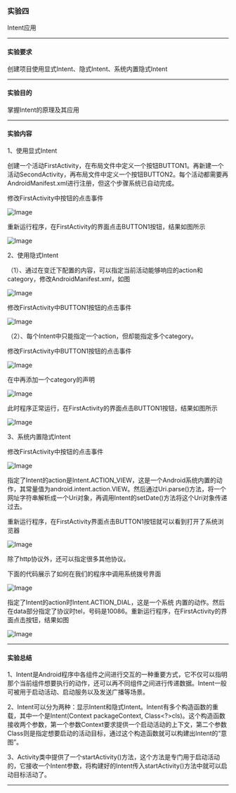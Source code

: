 ### 实验四

Intent应用

------

#### 实验要求

创建项目使用显式Intent、隐式Intent、系统内置隐式Intent

------

#### 实验目的

掌握Intent的原理及其应用

------

#### 实验内容

1、使用显式Intent

创建一个活动FirstActivity，在布局文件中定义一个按钮BUTTON1。再新建一个活动SecondActivity，再布局文件中定义一个按钮BUTTON2。每个活动都需要再AndroidManifest.xml进行注册，但这个步骤系统已自动完成。

修改FirstActivity中按钮的点击事件

![Image](https://github.com/mk272/2018118123_Android/raw/master/Lab_4/Lab_4pictures/1_1.png)

重新运行程序，在FirstActivity的界面点击BUTTON1按钮，结果如图所示

![Image](https://github.com/mk272/2018118123_Android/raw/master/Lab_4/Lab_4pictures/1_2.png)

2、使用隐式Intent

（1）、通过在<activity>变迁下配置<intent-filter>的内容，可以指定当前活动能够响应的action和category，修改AndroidManifest.xml，如图

![Image](https://github.com/mk272/2018118123_Android/raw/master/Lab_4/Lab_4pictures/2_1.png)

修改FirstActivity中BUTTON1按钮的点击事件

![Image](https://github.com/mk272/2018118123_Android/raw/master/Lab_4/Lab_4pictures/2_2.png)

（2）、每个Intent中只能指定一个action，但却能指定多个category。

修改FirstActivity中BUTTON1按钮的点击事件

![Image](https://github.com/mk272/2018118123_Android/raw/master/Lab_4/Lab_4pictures/2_3.png)

在<intent-filter>中再添加一个category的声明

![Image](https://github.com/mk272/2018118123_Android/raw/master/Lab_4/Lab_4pictures/2_4.png)

此时程序正常运行，在FirstActivity的界面点击BUTTON1按钮，结果如图所示

![Image](https://github.com/mk272/2018118123_Android/raw/master/Lab_4/Lab_4pictures/1_2.png)

3、系统内置隐式Intent

修改FirstActivity中按钮的点击事件

![Image](https://github.com/mk272/2018118123_Android/raw/master/Lab_4/Lab_4pictures/3_1.png)

指定了Intent的action是Intent.ACTION_VIEW，这是一个Android系统内置的动作，其常量值为android.intent.action.VIEW。然后通过Uri.parse()方法，将一个网址字符串解析成一个Uri对象，再调用Intent的setDate()方法将这个Uri对象传递过去。

重新运行程序，在FirstActivity界面点击BUTTON1按钮就可以看到打开了系统浏览器

![Image](https://github.com/mk272/2018118123_Android/raw/master/Lab_4/Lab_4pictures/3_2.png)

除了http协议外，还可以指定很多其他协议。

下面的代码展示了如何在我们的程序中调用系统拨号界面

![Image](https://github.com/mk272/2018118123_Android/raw/master/Lab_4/Lab_4pictures/3_3.png)

指定了Intent的action时Intent.ACTION_DIAL，这是一个系统 内置的动作。然后在data部分指定了协议时tel，号码是10086。重新运行程序，在FirstActivity的界面点击按钮，结果如图

![Image](https://github.com/mk272/2018118123_Android/raw/master/Lab_4/Lab_4pictures/3_4.png)

------

#### 实验总结

1、Intent是Android程序中各组件之间进行交互的一种重要方式，它不仅可以指明那个当前组件想要执行的动作，还可以再不同组件之间进行传递数据。Intent一般可被用于启动活动、启动服务以及发送广播等场景。

2、Intent可以分为两种：显示Intent和隐式Intent。Intent有多个构造函数的重载，其中一个是Intent(Context packageContext, Class<?>cls)。这个构造函数接收两个参数，第一个参数Context要求提供一个启动活动的上下文，第二个参数Class则是指定想要启动的活动目标，通过这个构造函数就可以构建出Intent的“意图”。

3、Activity类中提供了一个startActivity()方法，这个方法是专门用于启动活动的，它接收一个Intent参数，将构建好的Intent传入startActivity()方法中就可以启动目标活动了。

------

